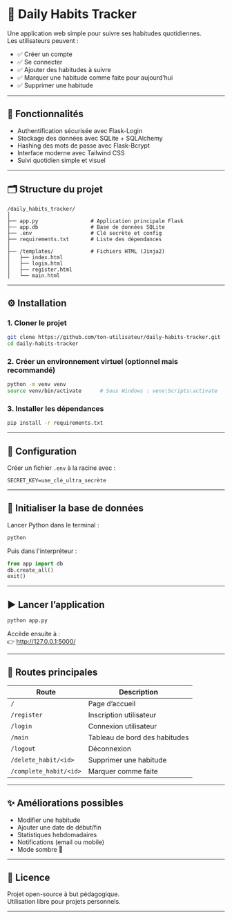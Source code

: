 # 📆 Daily Habits Tracker

Une application web simple pour suivre ses habitudes quotidiennes.  
Les utilisateurs peuvent :

- ✅ Créer un compte
- ✅ Se connecter
- ✅ Ajouter des habitudes à suivre
- ✅ Marquer une habitude comme faite pour aujourd’hui
- ✅ Supprimer une habitude

---

## 🚀 Fonctionnalités

- Authentification sécurisée avec Flask-Login
- Stockage des données avec SQLite + SQLAlchemy
- Hashing des mots de passe avec Flask-Bcrypt
- Interface moderne avec Tailwind CSS
- Suivi quotidien simple et visuel

---

## 🗂️ Structure du projet

```
/daily_habits_tracker/
│
├── app.py                 # Application principale Flask
├── app.db                 # Base de données SQLite
├── .env                   # Clé secrète et config
├── requirements.txt       # Liste des dépendances
│
├── /templates/            # Fichiers HTML (Jinja2)
│   ├── index.html
│   ├── login.html
│   ├── register.html
│   └── main.html
```

---

## ⚙️ Installation

### 1. Cloner le projet

```bash
git clone https://github.com/ton-utilisateur/daily-habits-tracker.git
cd daily-habits-tracker
```

### 2. Créer un environnement virtuel (optionnel mais recommandé)

```bash
python -m venv venv
source venv/bin/activate      # Sous Windows : venv\Scripts\activate
```

### 3. Installer les dépendances

```bash
pip install -r requirements.txt
```

---

## 🔐 Configuration

Créer un fichier `.env` à la racine avec :

```
SECRET_KEY=une_clé_ultra_secrète
```

---

## 💾 Initialiser la base de données

Lancer Python dans le terminal :

```bash
python
```

Puis dans l'interpréteur :

```python
from app import db
db.create_all()
exit()
```

---

## ▶️ Lancer l’application

```bash
python app.py
```

Accède ensuite à :  
👉 http://127.0.0.1:5000/

---

## 🔁 Routes principales

| Route                  | Description                   |
| ---------------------- | ----------------------------- |
| `/`                    | Page d’accueil                |
| `/register`            | Inscription utilisateur       |
| `/login`               | Connexion utilisateur         |
| `/main`                | Tableau de bord des habitudes |
| `/logout`              | Déconnexion                   |
| `/delete_habit/<id>`   | Supprimer une habitude        |
| `/complete_habit/<id>` | Marquer comme faite           |

---

## ✨ Améliorations possibles

- Modifier une habitude
- Ajouter une date de début/fin
- Statistiques hebdomadaires
- Notifications (email ou mobile)
- Mode sombre 🌙

---

## 📄 Licence

Projet open-source à but pédagogique.  
Utilisation libre pour projets personnels.

---
